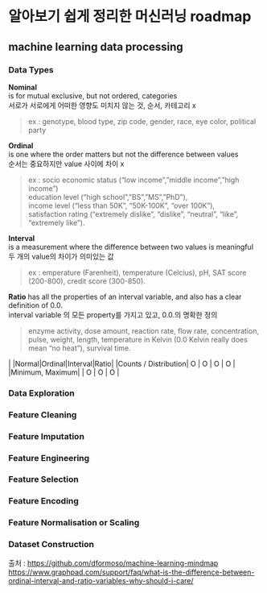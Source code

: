 # 알아보기 쉽게 정리한 머신러닝 roadmap

## machine learning data processing

### Data Types
**Nominal**<br>
is for mutual exclusive, but not ordered, categories<br>
서로가 서로에게 어떠한 영향도 미치지 않는 것, 순서, 카테고리 x<br>

> ex : genotype, blood type, zip code, gender, race, eye color, political party<br>

**Ordinal**<br>
is one where the order matters but not the difference between values<br>
순서는 중요하지만 value 사이에 차이 x<br>

> ex : socio economic status (“low income”,”middle income”,”high income”)<br>
> education level (“high school”,”BS”,”MS”,”PhD”), <br>
> income level (“less than 50K”, “50K-100K”, “over 100K”), <br>
> satisfaction rating (“extremely dislike”, “dislike”, “neutral”, “like”, “extremely like”).

**Interval** <br>
is a measurement where the difference between two values is meaningful <br>
두 개의 value의 차이가 의미있는 값 <br>

> ex : emperature (Farenheit), temperature (Celcius), pH, SAT score (200-800), credit score (300-850).

**Ratio**
has all the properties of an interval variable, and also has a clear definition of 0.0. <br>
interval variable 의 모든 property를 가지고 있고, 0.0.의 명확한 정의 <br>

> enzyme activity, dose amount, reaction rate, flow rate, concentration, pulse, weight, length, temperature in Kelvin (0.0 Kelvin really does mean “no heat”), survival time.

| |Normal|Ordinal|Interval|Ratio|
|Counts / Distribution| O | O | O | O |
|Minimum, Maximum| | O | O | O |

### Data Exploration

### Feature Cleaning

### Feature Imputation

### Feature Engineering

### Feature Selection

### Feature Encoding

### Feature Normalisation or Scaling

### Dataset Construction 



출처 :
https://github.com/dformoso/machine-learning-mindmap 
https://www.graphpad.com/support/faq/what-is-the-difference-between-ordinal-interval-and-ratio-variables-why-should-i-care/
